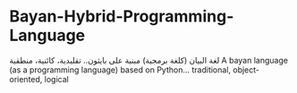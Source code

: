 # Bayan-Hybrid-Programming-Language
لغة البيان (كلغة برمجية) مبنية على بايثون.. تقليدية، كائنية، منطقية A bayan language (as a programming language) based on Python... traditional, object-oriented, logical
